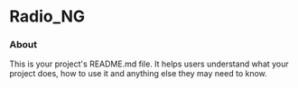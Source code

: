 Radio_NG
========

### About

This is your project's README.md file. It helps users understand what your
project does, how to use it and anything else they may need to know.